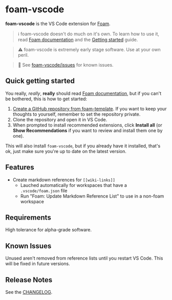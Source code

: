 # foam-vscode

**foam-vscode** is the VS Code extension for [Foam](https://foambubble.github.io/foam).

> ℹ️ foam-vscode doesn't do much on it's own. To learn how to use it, read [Foam documentation](https://foambubble.github.io/foam) and the [Getting started](https://foambubble.github.io/foam/#getting-started) guide.

> ⚠️ foam-vscode is extremely early stage software. Use at your own peril.

> 👀 See [foam-vscode/issues](https://github.com/foambubble/foam-vscode/issues) for known issues.

## Quick getting started

You really, _really_, **really** should read [Foam documentation](https://foambubble.github.io/foam), but if you can't be bothered, this is how to get started:

1. [Create a GitHub repository from foam-template](https://github.com/foambubble/foam-template/generate). If you want to keep your thoughts to yourself, remember to set the repository private.
2. Clone the repository and open it in VS Code.
3. When prompted to install recommended extensions, click **Install all** (or **Show Recommendations** if you want to review and install them one by one).

This will also install `foam-vscode`, but if you already have it installed, that's ok, just make sure you're up to date on the latest version.

## Features

- Create markdown references for `[[wiki-links]]`
  - Lauched automatically for workspaces that have a `.vscode/foam.json` file
  - Run "Foam: Update Markdown Reference List" to use in a non-foam workspace

## Requirements

High tolerance for alpha-grade software.

## Known Issues

Unused aren't removed from reference lists until you restart VS Code. This will be fixed in future versions.

## Release Notes

See the [CHANGELOG](CHANGELOG.md).